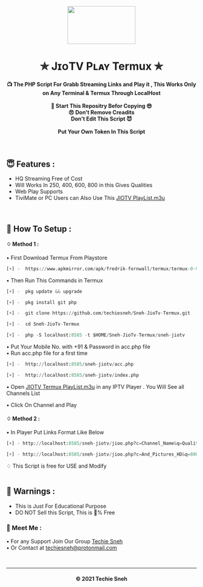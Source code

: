 
<p align="center"><img src="https://images.firstpost.com/wp-content/uploads/2020/07/jio-tvplus-1280.jpg" width="180" height="100"></p>

<h1 align='center'>✯ JɪᴏTV Pʟᴀʏ Termux ✯</h1>

<!-- DO NOT EDIT FILE AND ADD YOU NAME HERE AND PUBLISH -->
<!-- © 2021 TechieSneh -->

<h4 align='center'>📺 The PHP Script For Grabb Streaming Links and Play it , This Works Only on Any Terminal & Termux Through LocalHost <br><br>🌟 Start This Repositry Befor Copying 😎<br>😠 Don't Remove Creadits<br>Don't Edit This Script 😈<br><br>Put Your Own Token In This Script</h4>
<br>

<h2>😇 Features :</h2>

- HQ Streaming Free of Cost <br>
- Will Works In 250, 400, 600, 800 in this Gives Qualities
- Web Play Supports
- TiviMate or PC Users can Also Use This [JIOTV PlayList.m3u](https://github.com/techiesneh/Sneh-JioTv-Termux/blob/main/sneh-jiotv/sneh-playlist.m3u)


<br>
<h2>🍁 How To Setup : </h2>

#### ♢ Method 1 :

• First Download Termux From Playstore <br>

  ```py
  [+] -  https://www.apkmirror.com/apk/fredrik-fornwall/termux/termux-0-95-release/termux-0-95-android-apk-download/download/?forcebaseapk 

  ```

• Then Run This Commands in Termux <br>

  ```py
  [+] -  pkg update && upgrade

  [+] -  pkg install git php
  
  [+] -  git clone https://github.com/techiesneh/Sneh-JioTv-Termux.git

  [+] -  cd Sneh-JioTv-Termux
  
  [+] -  php -S localhost:8585 -t $HOME/Sneh-JioTv-Termux/sneh-jiotv

  ```
  
  
• Put Your Mobile No. with +91 & Password in acc.php file <br>
• Run acc.php file for a first time <br>

  ```py
  [+] -  http://localhost:8585/sneh-jiotv/acc.php
  
  [+] -  http://localhost:8585/sneh-jiotv/index.php

  ```

• Open [JIOTV Termux PlayList.m3u](https://raw.githubusercontent.com/techiesneh/Sneh-JioTv-Termux/main/sneh-jiotv/playlist.m3u) in any IPTV Player . You Will See all Channels List <br>

• Click On Channel and Play <br>

#### ♢ Method 2 :

• In Player Put Links Format Like Below

  ```py
  [+] - http://localhost:8585/sneh-jiotv/jioo.php?c=Channel_Name&q=Quality
  
  [+] - http://localhost:8585/sneh-jiotv/jioo.php?c=And_Pictures_HD&q=800
  
  ```
  
   ♢ This Script is free for USE and Modify</b><br><br>

<h2>🚸 Warnings :</h2>

- This is Just For Educational Purpose
- DO NOT Sell this Script, This is 💯% Free

<h3>🤗 Meet Me : </h3>

• For any Support Join Our Group [Techie Sneh](https://t.me/techiesneh007)<br>
• Or Contact at [techiesneh@protonmail.com](mailto:techiesneh@protonmail.com)

<br>


---
<h4 align='center'>© 2021 Techie Sneh</h4>

<!-- DO NOT REMOVE THIS CREDIT 🤬 🤬 -->










